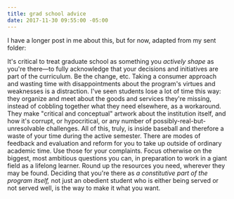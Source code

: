 ```yaml
---
title: grad school advice
date: 2017-11-30 09:55:00 -05:00
---
```


I have a longer post in me about this, but for now, adapted from my sent folder:

It's critical to treat graduate school as something you *actively shape* as you're there—to fully acknowledge that your decisions and initiatives are part of the curriculum. Be the change, etc. Taking a consumer approach and wasting time with disappointments about the program's virtues and weaknesses is a distraction. I've seen students lose a lot of time this way: they organize and meet about the goods and services they're missing, instead of cobbling together what they need elsewhere, as a workaround. They make "critical and conceptual" artwork about the institution itself, and how it's corrupt, or hypocritical, or any number of possibly-real-but-unresolvable challenges. All of this, truly, is inside baseball and therefore a waste of your time during the active semester. There are modes of feedback and evaluation and reform for you to take up outside of ordinary academic time. Use those for your complaints. Focus otherwise on the biggest, most ambitious questions you can, in preparation to work in a giant field as a lifelong learner. Round up the resources you need, wherever they may be found. Deciding that you're there as *a constitutive part of the program itself,* not just an obedient student who is either being served or not served well, is the way to make it what you want.